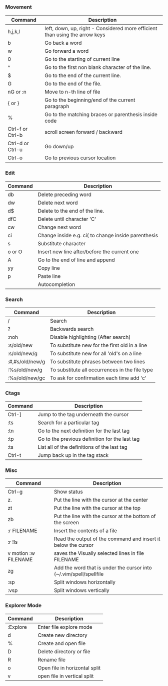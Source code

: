 ### Movement

Command | Description
------- | ----------
h,j,k,l | left, down, up, right - Considered more efficient than using the arrow keys
b | Go back a word
w | Go forward a word
0 | Go to the starting of current line
^ | Go to the first non blank character of the line.
$ | Go to the end of the current line.
G | Go to the end of the file.
nG or :n | Move to n-th line of file
{ or } | Go to the beginning/end of the current paragraph
% | Go to the matching braces or parenthesis inside code
Ctrl-f or Ctrl-b | scroll screen forward / backward
Ctrl-d or Ctrl-u | Go down/up
Ctrl-o | Go to previous cursor location

### Edit

Command | Description
------- | ----------
db | Delete preceding word
dw | Delete next word
d$ | Delete to the end of the line.
dfC | Delete until character 'C'
cw | Change next word
ci<char> | Change inside <char> e.g. ci( to change inside parenthesis
s | Substitute character
o or O | Insert new line after/before the current one
A | Go to the end of line and append
yy | Copy line
p | Paste line
<Ctrl-n> | Autocompletion

### Search

Command | Description
------- | ----------
/ | Search
? | Backwards search
:noh | Disable highlighting (After search)
:s/old/new | To substitute new for the first old in a line
:s/old/new/g | To substitute new for all 'old's on a line
:#,#s/old/new/g | To substitute phrases between two lines
:%s/old/new/g | To substitute all occurrences in the file type
:%s/old/new/gc | To ask for confirmation each time add 'c'

### Ctags

Command | Description
------- | ----------
Ctrl-] | Jump to the tag underneath the cursor
:ts <tag> <RET> | Search for a particular tag
:tn | Go to the next definition for the last tag
:tp | Go to the previous definition for the last tag
:ts | List all of the definitions of the last tag
Ctrl-t | Jump back up in the tag stack

### Misc

Command | Description
------- | -----------
Ctrl-g | Show status
z. | Put the line with the cursor at the center
zt | Put the line with the cursor at the top
zb | Put the line with the cursor at the bottom of the screen
:r FILENAME | Insert the contents of a file
:r !ls | Read the output of the command and insert it below the cursor
v motion :w FILENAME | saves the Visually selected lines in file FILENAME
zg | Add the word that is under the cursor into (~/.vim/spell/spellfile
:sp | Split windows horizontally
:vsp | Split windows vertically

### Explorer Mode

Command | Description
------- | -----------
:Explore | Enter file explore mode
d | Create new directory
% | Create and open file
D | Delete directory or file
R | Rename file
o | Open file in horizontal split
v | open file in vertical split
